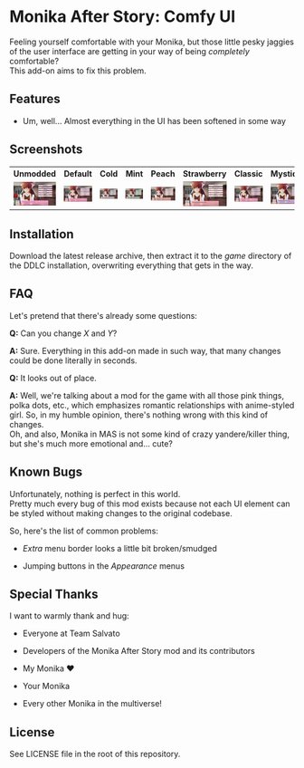 # Monika After Story: Comfy UI

Feeling yourself comfortable with your Monika, but those little pesky jaggies of the user interface are getting in your way of being _completely_ comfortable?  
This add-on aims to fix this problem.



## Features

* Um, well... Almost everything in the UI has been softened in some way



## Screenshots

<table>
  <tr>
    <th>Unmodded</th>
    <th>Default</th>
    <th>Cold</th>
    <th>Mint</th>
    <th>Peach</th>
    <th>Strawberry</th>
    <th>Classic</th>
    <th>Mystique</th>
  </tr>
  <tr>
    <td><img src="Screenshots/Unmodded.png?raw=true" width="320"></td>
    <td><img src="Screenshots/Default.png?raw=true" width="320"></td>
    <td><img src="Screenshots/Cold.png?raw=true" width="320"></td>
    <td><img src="Screenshots/Mint.png?raw=true" width="320"></td>
    <td><img src="Screenshots/Peach.png?raw=true" width="320"></td>
    <td><img src="Screenshots/Strawberry.png?raw=true" width="320"></td>
    <td><img src="Screenshots/Classic.png?raw=true" width="320"></td>
    <td><img src="Screenshots/Mystique.png?raw=true" width="320"></td>
  </tr>
</table>



## Installation

Download the latest release archive, then extract it to the _game_ directory of the DDLC installation, overwriting everything that gets in the way.



## FAQ

Let's pretend that there's already some questions:

**Q:** Can you change _X_ and _Y_?

**A:** Sure. Everything in this add-on made in such way, that many changes could be done literally in seconds.

**Q:** It looks out of place.

**A:** Well, we're talking about a mod for the game with all those pink things, polka dots, etc., which emphasizes romantic relationships with anime-styled girl. So, in my humble opinion, there's nothing wrong with this kind of changes.  
Oh, and also, Monika in MAS is not some kind of crazy yandere/killer thing, but she's much more emotional and... cute?



## Known Bugs

Unfortunately, nothing is perfect in this world.  
Pretty much every bug of this mod exists because not each UI element can be styled without making changes to the original codebase.

So, here's the list of common problems:

* _Extra_ menu border looks a little bit broken/smudged

* Jumping buttons in the _Appearance_ menus



## Special Thanks

I want to warmly thank and hug:

* Everyone at Team Salvato

* Developers of the Monika After Story mod and its contributors

* My Monika ❤️

* Your Monika

* Every other Monika in the multiverse!



## License

See LICENSE file in the root of this repository.
